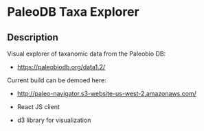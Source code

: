 # PaleoDB Taxa Explorer

## Description

Visual explorer of taxanomic data from the Paleobio DB:

* https://paleobiodb.org/data1.2/

Current build can be demoed here: 
* http://paleo-navigator.s3-website-us-west-2.amazonaws.com/

* React JS client
* d3 library for visualization
